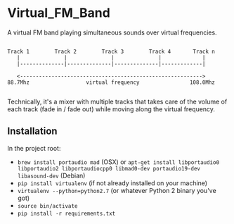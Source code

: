 # Virtual_FM_Band
A virtual FM band playing simultaneous sounds over virtual frequencies.

```
                                                                        
Track 1        Track 2        Track 3        Track 4       Track n        
   |              |              |              |             |         
   |--------------|--------------|--------------|-------------|         
                                                                        
   <---------------------------------------------------------->         
88.7Mhz                  virtual frequency                108.0Mhz      
                                                                        
```

Technically, it's a mixer with multiple tracks that takes care of the volume of each track (fade in / fade out) while moving along the virtual frequency.

## Installation

In the project root:
* `brew install portaudio mad` (OSX) or `apt-get install libportaudio0 libportaudio2 libportaudiocpp0 libmad0-dev portaudio19-dev libasound-dev` (Debian)
* `pip install virtualenv` (if not already installed on your machine)
* `virtualenv --python=python2.7` (or whatever Python 2 binary you've got)
* `source bin/activate`
* `pip install -r requirements.txt`
